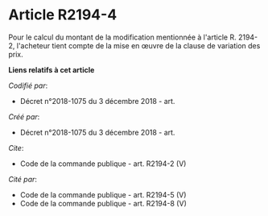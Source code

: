 # Article R2194-4

Pour le calcul du montant de la modification mentionnée à l'article R. 2194-2, l'acheteur tient compte de la mise en œuvre de
la clause de variation des prix.

**Liens relatifs à cet article**

_Codifié par_:

  - Décret n°2018-1075 du 3 décembre 2018 - art.

_Créé par_:

  - Décret n°2018-1075 du 3 décembre 2018 - art.

_Cite_:

  - Code de la commande publique - art. R2194-2 (V)

_Cité par_:

  - Code de la commande publique - art. R2194-5 (V)
  - Code de la commande publique - art. R2194-8 (V)

